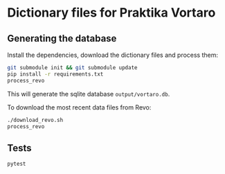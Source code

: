 # Dictionary files for Praktika Vortaro

## Generating the database

Install the dependencies, download the dictionary files and process them:

```bash
git submodule init && git submodule update
pip install -r requirements.txt
process_revo
```

This will generate the sqlite database `output/vortaro.db`.

To download the most recent data files from Revo:

```bash
./download_revo.sh
process_revo
```

## Tests

```bash
pytest
```